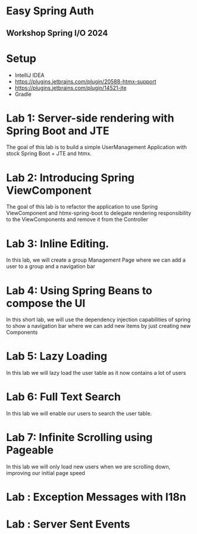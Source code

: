 # Easy Spring Auth


## Workshop Spring I/O 2024


# Setup

- IntelliJ IDEA
- https://plugins.jetbrains.com/plugin/20588-htmx-support
- https://plugins.jetbrains.com/plugin/14521-jte
- Gradle
# Lab 1: Server-side rendering with Spring Boot and JTE

The goal of this lab is to build a simple UserManagement Application with stock Spring Boot + JTE and htmx.

# Lab 2: Introducing Spring ViewComponent

The goal of this lab is to refactor the application to use Spring ViewComponent and htmx-spring-boot to 
delegate rendering responsibility to the ViewComponents and remove it from the Controller
# Lab 3: Inline Editing.

In this lab, we will create a group Management Page where we can add a user to a group and a navigation bar

# Lab 4: Using Spring Beans to compose the UI

In this short lab,
we will use the dependency injection capabilities of spring
to show a navigation bar where we can add new items by just creating new Components

# Lab 5: Lazy Loading

In this lab we will lazy load the user table as it now contains a lot of users

# Lab 6: Full Text Search

In this lab we will enable our users to search the user table.

# Lab 7: Infinite Scrolling using Pageable

In this lab we will only load new users when we are scrolling down, improving our initial page speed

# Lab : Exception Messages with I18n




# Lab : Server Sent Events